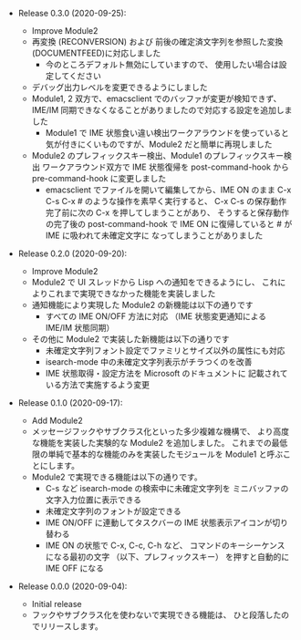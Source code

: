 * Release 0.3.0 (2020-09-25):
    * Improve Module2
    * 再変換 (RECONVERSION) および
      前後の確定済文字列を参照した変換 (DOCUMENTFEED)に対応しました
        * 今のところデフォルト無効にしていますので、
          使用したい場合は設定してください
    * デバッグ出力レベルを変更できるようにしました
    * Module1, 2 双方で、emacsclient でのバッファが変更が検知できず、
      IME/IM 同期できなくなることがありましたので対応する設定を追加しました
        * Module1 で IME 状態食い違い検出ワークアラウンドを使っていると
          気が付きにくいものですが、Module2 だと簡単に再現しました
    * Module2 のプレフィックスキー検出、Module1 のプレフィックスキー検出
      ワークアラウンド双方で IME 状態復帰を post-command-hook から
      pre-command-hook に変更しました
        * emacsclient でファイルを開いて編集してから、IME ON のまま
          C-x C-s C-x # のような操作を素早く実行すると、
          C-x C-s の保存動作完了前に次の C-x を押してしまうことがあり、
          そうすると保存動作の完了後の post-command-hook で
          IME ON に復帰していると # が IME に吸われて未確定文字に
          なってしまうことがありました

* Release 0.2.0 (2020-09-20):
    * Improve Module2
    * Module2 で UI スレッドから Lisp への通知をできるようにし、
      これによりこれまで実現できなかった機能を実装しました
    * 通知機能により実現した Module2 の新機能は以下の通りです
        * すべての IME ON/OFF 方法に対応
          （IME 状態変更通知による IME/IM 状態同期）
    * その他に Module2 で実装した新機能は以下の通りです
        * 未確定文字列フォント設定でファミリとサイズ以外の属性にも対応
        * isearch-mode 中の未確定文字列表示がチラつくのを改善
        * IME 状態取得・設定方法を Microsoft のドキュメントに
          記載されている方法で実施するよう変更

* Release 0.1.0 (2020-09-17):
    * Add Module2
    * メッセージフックやサブクラス化といった多少複雑な機構で、
      より高度な機能を実装した実験的な Module2 を追加しました。
      これまでの最低限の単純で基本的な機能のみを実装したモジュールを
      Module1 と呼ぶことにします。
    * Module2 で実現できる機能は以下の通りです。
        * C-s など isearch-mode の検索中に未確定文字列を
          ミニバッファの 文字入力位置に表示できる
        * 未確定文字列のフォントが設定できる
        * IME ON/OFF に連動してタスクバーの
          IME 状態表示アイコンが切り替わる
        * IME ON の状態で C-x, C-c, C-h など、
          コマンドのキーシーケンスになる最初の文字
          （以下、プレフィックスキー）
          を押すと自動的に IME OFF になる

* Release 0.0.0 (2020-09-04):
    * Initial release
    * フックやサブクラス化を使わないで実現できる機能は、
      ひと段落したのでリリースします。
